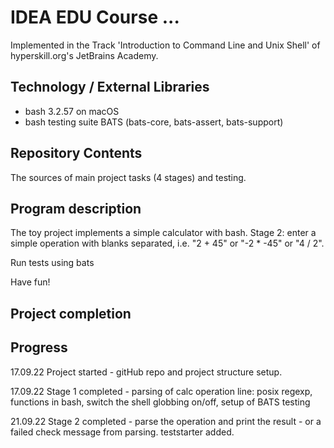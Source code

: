 # IDEA EDU Course ...

Implemented in the Track 'Introduction to Command Line and Unix Shell' of hyperskill.org's JetBrains Academy.

## Technology / External Libraries

- bash 3.2.57 on macOS
- bash testing suite BATS (bats-core, bats-assert, bats-support)

## Repository Contents

The sources of main project tasks (4 stages) and testing.

## Program description

The toy project implements a simple calculator with bash.
Stage 2: enter a simple operation with blanks separated, i.e. "2 + 45" or "-2 * -45" or "4 / 2".

Run tests using bats

Have fun!

## Project completion

[//]: # (Project was completed on xx.0d.22.)

## Progress

17.09.22 Project started - gitHub repo and project structure setup.

17.09.22 Stage 1 completed - parsing of calc operation line: posix regexp, functions in bash, switch the shell globbing on/off,
setup of BATS testing 

21.09.22 Stage 2 completed - parse the operation and print the result - or a failed check message from parsing. teststarter added.
